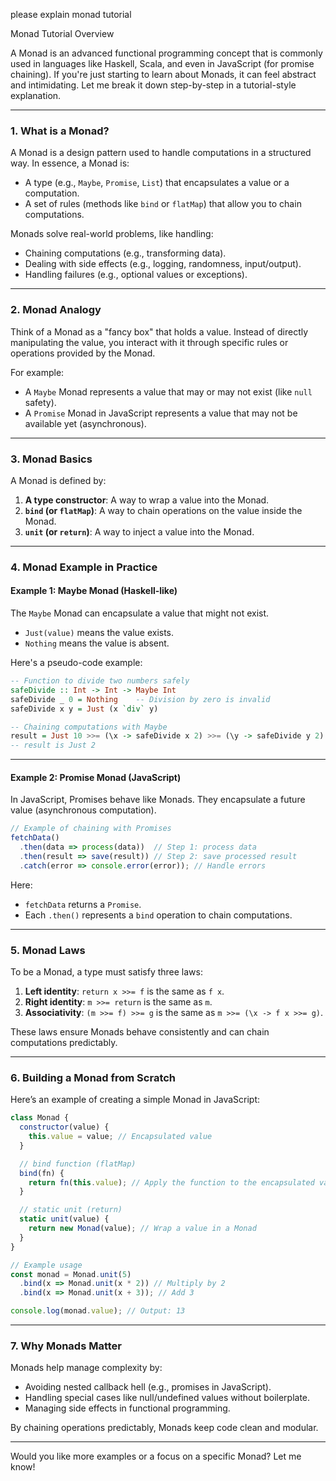 please explain monad tutorial

Monad Tutorial Overview

A Monad is an advanced functional programming concept that is commonly used in languages like Haskell, Scala, and even in JavaScript (for promise chaining). If you're just starting to learn about Monads, it can feel abstract and intimidating. Let me break it down step-by-step in a tutorial-style explanation.  

---

### 1. **What is a Monad?**
A Monad is a design pattern used to handle computations in a structured way. In essence, a Monad is:
- A type (e.g., `Maybe`, `Promise`, `List`) that encapsulates a value or a computation.
- A set of rules (methods like `bind` or `flatMap`) that allow you to chain computations.

Monads solve real-world problems, like handling:
- Chaining computations (e.g., transforming data).
- Dealing with side effects (e.g., logging, randomness, input/output).
- Handling failures (e.g., optional values or exceptions).

---

### 2. **Monad Analogy**
Think of a Monad as a "fancy box" that holds a value. Instead of directly manipulating the value, you interact with it through specific rules or operations provided by the Monad.

For example:
- A `Maybe` Monad represents a value that may or may not exist (like `null` safety).
- A `Promise` Monad in JavaScript represents a value that may not be available yet (asynchronous).

---

### 3. **Monad Basics**

A Monad is defined by:
1. **A type constructor**: A way to wrap a value into the Monad.
2. **`bind` (or `flatMap`)**: A way to chain operations on the value inside the Monad.
3. **`unit` (or `return`)**: A way to inject a value into the Monad.

---

### 4. **Monad Example in Practice**

#### Example 1: Maybe Monad (Haskell-like)
The `Maybe` Monad can encapsulate a value that might not exist.

- `Just(value)` means the value exists.
- `Nothing` means the value is absent.

Here's a pseudo-code example:
```haskell
-- Function to divide two numbers safely
safeDivide :: Int -> Int -> Maybe Int
safeDivide _ 0 = Nothing    -- Division by zero is invalid
safeDivide x y = Just (x `div` y)

-- Chaining computations with Maybe
result = Just 10 >>= (\x -> safeDivide x 2) >>= (\y -> safeDivide y 2)
-- result is Just 2
```

---

#### Example 2: Promise Monad (JavaScript)
In JavaScript, Promises behave like Monads. They encapsulate a future value (asynchronous computation).

```javascript
// Example of chaining with Promises
fetchData()
  .then(data => process(data))  // Step 1: process data
  .then(result => save(result)) // Step 2: save processed result
  .catch(error => console.error(error)); // Handle errors
```

Here:
- `fetchData` returns a `Promise`.
- Each `.then()` represents a `bind` operation to chain computations.

---

### 5. **Monad Laws**

To be a Monad, a type must satisfy three laws:
1. **Left identity**: `return x >>= f` is the same as `f x`.  
2. **Right identity**: `m >>= return` is the same as `m`.  
3. **Associativity**: `(m >>= f) >>= g` is the same as `m >>= (\x -> f x >>= g)`.

These laws ensure Monads behave consistently and can chain computations predictably.

---

### 6. **Building a Monad from Scratch**

Here’s an example of creating a simple Monad in JavaScript:

```javascript
class Monad {
  constructor(value) {
    this.value = value; // Encapsulated value
  }

  // bind function (flatMap)
  bind(fn) {
    return fn(this.value); // Apply the function to the encapsulated value
  }

  // static unit (return)
  static unit(value) {
    return new Monad(value); // Wrap a value in a Monad
  }
}

// Example usage
const monad = Monad.unit(5)
  .bind(x => Monad.unit(x * 2)) // Multiply by 2
  .bind(x => Monad.unit(x + 3)); // Add 3

console.log(monad.value); // Output: 13
```

---

### 7. **Why Monads Matter**
Monads help manage complexity by:
- Avoiding nested callback hell (e.g., promises in JavaScript).
- Handling special cases like null/undefined values without boilerplate.
- Managing side effects in functional programming.

By chaining operations predictably, Monads keep code clean and modular.

---

Would you like more examples or a focus on a specific Monad? Let me know!
